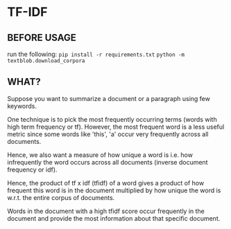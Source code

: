 # TF-IDF

## BEFORE USAGE

run the following:
`pip install -r requirements.txt`
`python -m textblob.download_corpora`


## WHAT?

Suppose you want to summarize a document or a paragraph using few keywords.

One technique is to pick the most frequently occurring terms (words with high term frequency or tf).
However, the most frequent word is a less useful metric since some words like 'this', 'a'  occur very frequently across all documents.

Hence, we also want a measure of how unique a word is i.e. how infrequently the word occurs across all documents (inverse document frequency or idf).

Hence, the product of tf x idf (tfidf) of a word gives a product of how frequent this word is in the document multiplied by how unique the word is w.r.t. the entire corpus of documents.

Words in the document with a high tfidf score occur frequently in the document and provide the most information about that specific document.